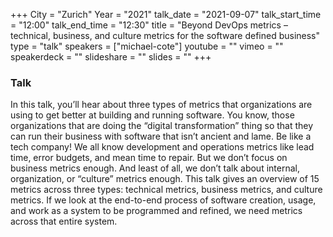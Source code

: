 +++
City = "Zurich"
Year = "2021"
talk_date = "2021-09-07"
talk_start_time = "12:00"
talk_end_time = "12:30"
title = "Beyond DevOps metrics – technical, business, and culture metrics for the software defined business"
type = "talk"
speakers = ["michael-cote"]
youtube = ""
vimeo = ""
speakerdeck = ""
slideshare = ""
slides = ""
+++

### Talk

In this talk, you’ll hear about three types of metrics that organizations are using to get better at building and running software. You know, those organizations that are doing the “digital transformation” thing so that they can run their business with software that isn’t ancient and lame.
Be like a tech company! We all know development and operations metrics like lead time, error budgets, and mean time to repair. But we don’t focus on business metrics enough. And least of all, we don’t talk about internal, organization, or “culture” metrics enough. This talk gives an overview of 15 metrics across three types: technical metrics, business metrics, and culture metrics. If we look at the end-to-end process of software creation, usage, and work as a system to be programmed and refined, we need metrics across that entire system.